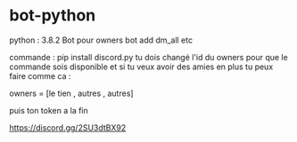 # bot-python
python : 3.8.2
Bot pour owners bot add dm_all etc


commande : pip install discord.py
tu dois changé l'id du owners pour que le commande sois disponible et si tu veux avoir des amies en plus tu peux faire
comme ca :

owners = [le tien , autres , autres]

puis ton token a la fin 


https://discord.gg/2SU3dtBX92
